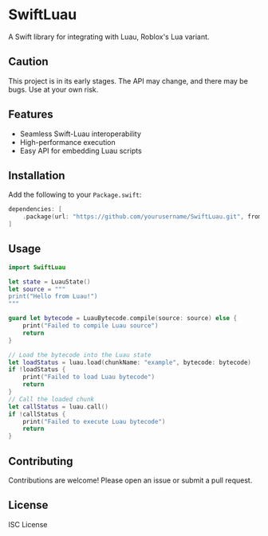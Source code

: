 # SwiftLuau

A Swift library for integrating with Luau, Roblox's Lua variant.

## Caution

This project is in its early stages. The API may change, and there may be bugs. Use at your own risk.

## Features

- Seamless Swift-Luau interoperability
- High-performance execution
- Easy API for embedding Luau scripts

## Installation

Add the following to your `Package.swift`:

```swift
dependencies: [
    .package(url: "https://github.com/yourusername/SwiftLuau.git", from: "0.1.0")
]
```

## Usage

```swift
import SwiftLuau

let state = LuauState()
let source = """
print("Hello from Luau!")
"""

guard let bytecode = LuauBytecode.compile(source: source) else {
    print("Failed to compile Luau source")
    return
}

// Load the bytecode into the Luau state
let loadStatus = luau.load(chunkName: "example", bytecode: bytecode)
if !loadStatus {
    print("Failed to load Luau bytecode")
    return
}
// Call the loaded chunk
let callStatus = luau.call()
if !callStatus {
    print("Failed to execute Luau bytecode")
    return
}
```

## Contributing

Contributions are welcome! Please open an issue or submit a pull request.

## License

ISC License
